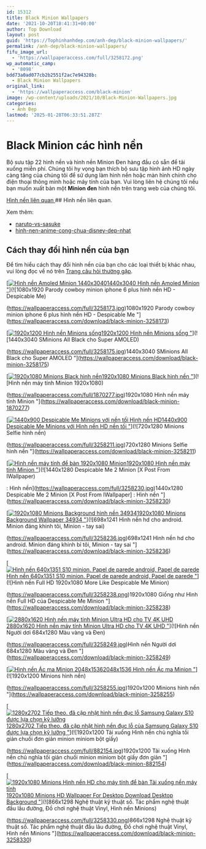 ```yaml
---
id: 15312
title: Black Minion Wallpapers
date: '2021-10-20T18:41:31+00:00'
author: Top Download
layout: post
guid: 'https://Tophinhanhdep.com/anh-dep/black-minion-wallpapers/'
permalink: /anh-dep/black-minion-wallpapers/
fifu_image_url:
  - 'https://wallpaperaccess.com/full/3258172.png'
wp_automatic_camp:
  - '8098'
bdd73a0ad077cb2b2551f2ac7e94328b:
  - Black Minion Wallpapers
original_link:
  - 'https://wallpaperaccess.com/black-minion'
image: /wp-content/uploads/2021/10/Black-Minion-Wallpapers.jpg
categories:
  - Ảnh Đẹp
lastmod: '2025-01-28T06:33:51.287Z'
---
```

# Black Minion các hình nền

Bộ sưu tập 22 hình nền và hình nền Minion Đen hàng đầu có sẵn để tải xuống miễn phí. Chúng tôi hy vọng bạn thích bộ sưu tập hình ảnh HD ngày càng tăng của chúng tôi để sử dụng làm hình nền hoặc màn hình chính cho điện thoại thông minh hoặc máy tính của bạn. Vui lòng liên hệ chúng tôi nếu bạn muốn xuất bản một **Minion đen** hình nền trên trang web của chúng tôi.

[Hình nền liên quan ](#related) ## Hình nền liên quan.

   
 Xem thêm:

   
- [naruto-vs-sasuke](https://tophinhanhdep.com/anh-naruto/naruto-vs-sasuke/)
- [hinh-nen-anime-cong-chua-disney-dep-nhat](https://tophinhanhdep.com/anh-anime/hinh-nen-anime-cong-chua-disney-dep-nhat/)

## Cách thay đổi hình nền của bạn

Để tìm hiểu cách thay đổi hình nền của bạn cho các loại thiết bị khác nhau, vui lòng đọc về nó trên [Trang câu hỏi thường gặp](https://tophinhanhdep.com/faq/).

  
[[![Hình nền Amoled Minion 1440x3040](https://wallpaperaccess.com/full/3258172.png)1440x3040 Hình nền Amoled Minion "](https://wallpaperaccess.com/download/black-minion-3258172)](![1080x1920 Parody cowboy minion iphone 6 plus hình nền HD - Despicable Me)

(https://wallpaperaccess.com/full/3258173.jpg)1080x1920 Parody cowboy minion iphone 6 plus hình nền HD - Despicable Me "](https://wallpaperaccess.com/download/black-minion-3258173)

[[![1920x1200 Hình nền Minions sống](https://wallpaperaccess.com/full/1928073.jpg)1920x1200 Hình nền Minions sống "](https://wallpaperaccess.com/download/black-minion-1928073)](![1440x3040 SMinions All Black cho Super AMOLED)

(https://wallpaperaccess.com/full/3258175.jpg)1440x3040 SMinions All Black cho Super AMOLED "](https://wallpaperaccess.com/download/black-minion-3258175)

[[![1920x1080 Minions Black hình nền](https://wallpaperaccess.com/full/3258179.jpg)1920x1080 Minions Black hình nền "](https://wallpaperaccess.com/download/black-minion-3258179)](![Hình nền máy tính Minion 1920x1080)

(https://wallpaperaccess.com/full/1870277.jpg)1920x1080 Hình nền máy tính Minion "](https://wallpaperaccess.com/download/black-minion-1870277)

[[![1440x900 Despicable Me Minions với nền tối Hình nền HD](https://wallpaperaccess.com/full/3258209.png)1440x900 Despicable Me Minions với Hình nền HD nền tối "](https://wallpaperaccess.com/download/black-minion-3258209)](![720x1280 Minions Selfie hình nền)

(https://wallpaperaccess.com/full/3258211.jpg)720x1280 Minions Selfie hình nền "](https://wallpaperaccess.com/download/black-minion-3258211)

[[![Hình nền máy tính để bàn 1920x1080 Minion](https://wallpaperaccess.com/full/3258216.jpg)1920x1080 Hình nền máy tính Minion "](https://wallpaperaccess.com/download/black-minion-3258216)](![1440x1280 Despicable Me 2 Minion [X Post From IWallpaper)

 : Hình nền](https://wallpaperaccess.com/full/3258230.jpg)1440x1280 Despicable Me 2 Minion \[X Post From IWallpaper\] : Hình nền "](https://wallpaperaccess.com/download/black-minion-3258230)

[[![1920x1080 Minions Background hình nền 34934](https://wallpaperaccess.com/full/3258232.jpg)1920x1080 Minions Background Wallpaper 34934 "](https://wallpaperaccess.com/download/black-minion-3258232)](![698x1241 Hình nền hd cho android.  Minion đáng khinh tôi, Minion - tay sai)

(https://wallpaperaccess.com/full/3258236.jpg)698x1241 Hình nền hd cho android. Minion đáng khinh bỉ tôi, Minion - tay sai "](https://wallpaperaccess.com/download/black-minion-3258236)

[[![Hình nền 640x1351 S10 minion.  Papel de parede android, Papel de parede](https://wallpaperaccess.com/full/3258237.jpg)Hình nền 640x1351 S10 minion. Papel de parede android, Papel de parede "](https://wallpaperaccess.com/download/black-minion-3258237)](![Hình nền Full HD 1920x1080 More Like Despicable Me Minion)

(https://wallpaperaccess.com/full/3258238.png)1920x1080 Giống như Hình nền Full HD của Despicable Me Minion "](https://wallpaperaccess.com/download/black-minion-3258238)

[[![2880x1620 Hình nền máy tính Minion Ultra HD cho TV 4K UHD](https://wallpaperaccess.com/full/3258245.jpg)2880x1620 Hình nền máy tính Minion Ultra HD cho TV 4K UHD "](https://wallpaperaccess.com/download/black-minion-3258245)](![Hình nền Người dơi 684x1280 Màu vàng và Đen)

(https://wallpaperaccess.com/full/3258249.jpg)Hình nền Người dơi 684x1280 Màu vàng và Đen "](https://wallpaperaccess.com/download/black-minion-3258249)

[[![Hình nền Ác ma Minion 2048x1536](https://wallpaperaccess.com/full/204894.jpg)2048x1536 Hình nền Ác ma Minion "](https://wallpaperaccess.com/download/black-minion-204894)](![1920x1200 Minions hình nền)

(https://wallpaperaccess.com/full/3258255.jpg)1920x1200 Minions hình nền "](https://wallpaperaccess.com/download/black-minion-3258255)

[[![1280x2702 Tiếp theo.  đã cập nhật hình nền đục lỗ Samsung Galaxy S10 được lựa chọn kỹ lưỡng](https://wallpaperaccess.com/full/2213010.jpg)1280x2702 Tiếp theo. đã cập nhật hình nền đục lỗ của Samsung Galaxy S10 được lựa chọn kỹ lưỡng "](https://wallpaperaccess.com/download/black-minion-2213010)](![1920x1200 Tải xuống Hình nền chủ nghĩa tối giản chuối đơn giản minion miniom bột giấy)

(https://wallpaperaccess.com/full/882154.jpg)1920x1200 Tải xuống Hình nền chủ nghĩa tối giản chuối minion miniom bột giấy đơn giản "](https://wallpaperaccess.com/download/black-minion-882154)

[[![1920x1080 Minions Hình nền HD cho máy tính để bàn Tải xuống nền máy tính](https://wallpaperaccess.com/full/3258279.jpg)1920x1080 Minions HD Wallpaper For Desktop Download Desktop Background "](https://wallpaperaccess.com/download/black-minion-3258279)](![866x1298 Nghệ thuật kỹ thuật số.  Tác phẩm nghệ thuật đầu lâu đường, Đồ chơi nghệ thuật Vinyl, Hình nền Minions)

(https://wallpaperaccess.com/full/3258330.png)866x1298 Nghệ thuật kỹ thuật số. Tác phẩm nghệ thuật đầu lâu đường, Đồ chơi nghệ thuật Vinyl, Hình nền Minions "](https://wallpaperaccess.com/download/black-minion-3258330)
